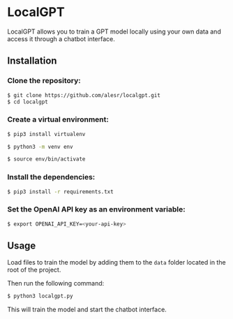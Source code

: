 # LocalGPT

LocalGPT allows you to train a GPT model locally using your own data and access it through a chatbot interface.

## Installation

### Clone the repository:

```bash
$ git clone https://github.com/alesr/localgpt.git
$ cd localgpt
```

### Create a virtual environment:

```bash
$ pip3 install virtualenv
```

```bash
$ python3 -m venv env
```

```bash
$ source env/bin/activate
```

### Install the dependencies:

```bash
$ pip3 install -r requirements.txt
```

### Set the OpenAI API key as an environment variable:

```bash
$ export OPENAI_API_KEY=<your-api-key>
```

## Usage

Load files to train the model by adding them to the `data` folder located in the root of the project.

Then run the following command:

```bash
$ python3 localgpt.py
```

This will train the model and start the chatbot interface.
